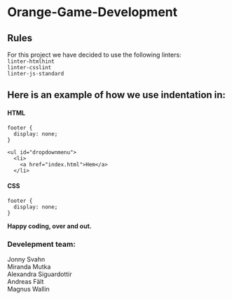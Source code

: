 # Orange-Game-Development

## Rules
For this project we have decided to use the following linters: <br>
``linter-htmlhint`` <br>
``linter-csslint``<br>
``linter-js-standard``<br>

## Here is an example of how we use indentation in:


#### HTML
``footer {``<br>
``  display: none;``<br>
``}``


``<ul id="dropdownmenu">``<br>
``  <li>``<br>
``    <a href="index.html">Hem</a>``<br>
``  </li>``

#### CSS
``footer {``<br>
``  display: none;``<br>
``}``


**Happy coding, over and out.**

### Develepment team:
Jonny Svahn <br>
Miranda Mutka <br>
Alexandra Siguardottir <br>
Andreas Fält <br>
Magnus Wallin
